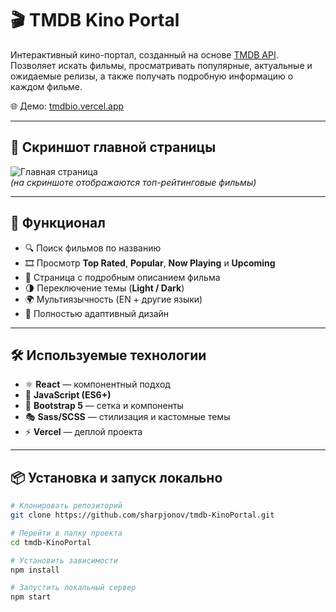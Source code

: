# 🎬 TMDB Kino Portal

Интерактивный кино-портал, созданный на основе [TMDB API](https://www.themoviedb.org/).  
Позволяет искать фильмы, просматривать популярные, актуальные и ожидаемые релизы, а также получать подробную информацию о каждом фильме.  

🌐 Демо: [tmdbio.vercel.app](https://tmdbio.vercel.app/)  

---

## 📸 Скриншот главной страницы
![Главная страница](./screenshot.png)  
*(на скриншоте отображаются топ-рейтинговые фильмы)*

---

## 🚀 Функционал
- 🔍 Поиск фильмов по названию
- 🎞️ Просмотр **Top Rated**, **Popular**, **Now Playing** и **Upcoming**
- 🧾 Страница с подробным описанием фильма
- 🌗 Переключение темы (**Light / Dark**)
- 🌍 Мультиязычность (EN + другие языки)
- 📱 Полностью адаптивный дизайн

---

## 🛠️ Используемые технологии
- ⚛ **React** — компонентный подход
- 📜 **JavaScript (ES6+)**
- 🎨 **Bootstrap 5** — сетка и компоненты
- 🎭 **Sass/SCSS** — стилизация и кастомные темы
- ⚡ **Vercel** — деплой проекта

---

## 📦 Установка и запуск локально
```bash
# Клонировать репозиторий
git clone https://github.com/sharpjonov/tmdb-KinoPortal.git

# Перейти в папку проекта
cd tmdb-KinoPortal

# Установить зависимости
npm install

# Запустить локальный сервер
npm start
